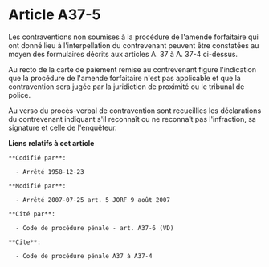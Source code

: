 # Article A37-5

Les contraventions non soumises à la procédure de l'amende forfaitaire qui ont donné lieu à l'interpellation du contrevenant
peuvent être constatées au moyen des formulaires décrits aux articles A. 37 à A. 37-4 ci-dessus.

Au recto de la carte de paiement remise au contrevenant figure l'indication que la procédure de l'amende forfaitaire n'est
pas applicable et que la contravention sera jugée par la juridiction de proximité ou le tribunal de police.

Au verso du procès-verbal de contravention sont recueillies les déclarations du contrevenant indiquant s'il reconnaît ou ne
reconnaît pas l'infraction, sa signature et celle de l'enquêteur.

**Liens relatifs à cet article**

	**Codifié par**:

	  - Arrêté 1958-12-23

	**Modifié par**:

	  - Arrêté 2007-07-25 art. 5 JORF 9 août 2007

	**Cité par**:

	  - Code de procédure pénale - art. A37-6 (VD)

	**Cite**:

	  - Code de procédure pénale A37 à A37-4
